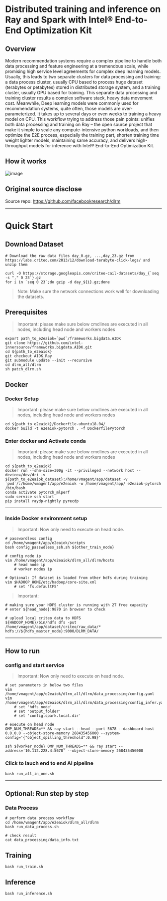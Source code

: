 # Distributed training and inference on Ray and Spark with Intel® End-to-End Optimization Kit 

## Overview
Modern recommendation systems require a complex pipeline to handle both data processing and feature engineering at a tremendous scale, while promising high service level agreements for complex deep learning models. Usually, this leads to two separate clusters for data processing and training: a data process cluster, usually CPU based to process huge dataset (terabytes or petabytes) stored in distributed storage system, and a training cluster, usually GPU based for training. This separate data processing and training cluster results a complex software stack, heavy data movement cost.
Meanwhile, Deep learning models were commonly used for recommendation systems, quite often, those models are over-parameterized. It takes up to several days or even weeks to training a heavy model on CPU. 
This workflow trying to address those pain points: unifies both data processing and training on Ray – the open source project that make it simple to scale any compute-intensive python workloads, and then optimize the E2E process, especially the training part, shorten training time weight lighter models, maintaining same accuracy, and delivers high-throughput models for inference with Intel® End-to-End Optimization Kit.

## How it works 
![image](https://github.com/intel-innersource/frameworks.bigdata.AIDK/assets/6396930/fb9ada53-ca84-4158-9562-261b6933dfe0)

## Original source disclose
Source repo: https://github.com/facebookresearch/dlrm

---

# Quick Start

## Download Dataset
```
# Download the raw data files day_0.gz, ...,day_23.gz from https://labs.criteo.com/2013/12/download-terabyte-click-logs/ and unzip them

curl -O https://storage.googleapis.com/criteo-cail-datasets/day_{`seq -s "," 0 23`}.gz
for i in `seq 0 23`;do gzip -d day_${i}.gz;done
```
>Note: Make sure the network connections work well for downloading the datasets.


## Prerequisites
>Important: please make sure below cmdlines are executed in all nodes, including head node and workers nodes
```
export path_to_e2eaiok=`pwd`/frameworks.bigdata.AIDK
git clone https://github.com/intel-innersource/frameworks.bigdata.AIDK.git
cd ${path_to_e2eaiok}
git checkout AIDK_Ray
git submodule update --init --recursive
cd dlrm_all/dlrm
sh patch_dlrm.sh
```

## Docker

### Docker Setup
>Important: please make sure below cmdlines are executed in all nodes, including head node and workers nodes
```
cd ${path_to_e2eaiok}/Dockerfile-ubuntu18.04/
docker build -t e2eaiok-pytorch . -f DockerfilePytorch
```

###  Enter docker and Activate conda
>Important: please make sure below cmdlines are executed in all nodes, including head node and workers nodes
```
cd ${path_to_e2eaiok}
docker run --shm-size=300g -it --privileged --network host --device=/dev/dri -v ${path_to_e2eaiok_dataset}:/home/vmagent/app/dataset -v `pwd`/:/home/vmagent/app/e2eaiok -w /home/vmagent/app/ e2eaiok-pytorch /bin/bash
conda activate pytorch_mlperf
sudo service ssh start
pip install raydp-nightly pyrecdp
```
------
### Inside Docker environment setup
>Important: Now only need to execute on head node.
```
# passwordless config
cd /home/vmagent/app/e2eaiok/scripts
bash config_passwdless_ssh.sh ${other_train_node}

# config node ip
vim /home/vmagent/app/e2eaiok/dlrm_all/dlrm/hosts
    # head node ip
    # worker nodes ip

# Optional: If dataset is loaded from other hdfs during training
vim $HADOOP_HOME/etc/hadoop/core-site.xml
    # set 'fs.defaultFS'
```
> Important: 
```
# making sure your HDFS cluster is running with 2T free capacity
# enter ${head_node}:9870 in browser to check

# upload local criteo data to HDFS
${HADOOP_HOME}/bin/hdfs dfs -put /home/vmagent/app/dataset/criteo/raw_data/* hdfs://${hdfs_master_node}:9000/DLRM_DATA/
```

------
## How to run
### config and start service
>Important: Now only need to execute on head node.
```
# set parameters in below two files
vim /home/vmagent/app/e2eaiok/dlrm_all/dlrm/data_processing/config.yaml
vim /home/vmagent/app/e2eaiok/dlrm_all/dlrm/data_processing/config_infer.yaml
    # set 'hdfs_node'
    # set 'output_folder'
    # set 'config.spark.local.dir'

# execute on head node
OMP_NUM_THREADS=** && ray start --head --port 5678 --dashboard-host 0.0.0.0 --object-store-memory 268435456000 --system-config='{"object_spilling_threshold":0.98}'

ssh ${worker_node} OMP_NUM_THREADS=** && ray start --address='10.112.228.4:5678' --object-store-memory 268435456000
```

### Click to lauch end to end AI pipeline
```
bash run_all_in_one.sh
```

------
## Optional: Run step by step

### Data Process
```
# perform data process workflow
cd /home/vmagent/app/e2eaiok/dlrm_all/dlrm
bash run_data_process.sh

# check result
cat data_processing/data_info.txt
```

## Training
```
bash run_train.sh
```

## Inference
```
bash run_inference.sh
```